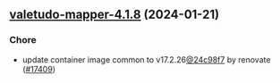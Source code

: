 

## [valetudo-mapper-4.1.8](https://github.com/truecharts/charts/compare/valetudo-mapper-4.1.7...valetudo-mapper-4.1.8) (2024-01-21)

### Chore



- update container image common to v17.2.26[@24c98f7](https://github.com/24c98f7) by renovate ([#17409](https://github.com/truecharts/charts/issues/17409))